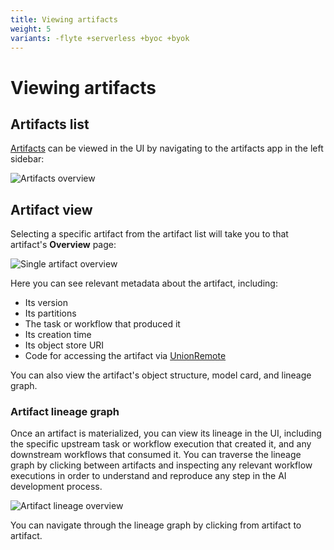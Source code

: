 ```yaml
---
title: Viewing artifacts
weight: 5
variants: -flyte +serverless +byoc +byok
---
```


# Viewing artifacts

## Artifacts list

[Artifacts](./index) can be viewed in the UI by navigating to the artifacts app in the left sidebar:

![Artifacts overview](/_static/images/user-guide/core-concepts/artifacts/viewing-artifacts/artifacts-list.png)

## Artifact view

Selecting a specific artifact from the artifact list will take you to that artifact's **Overview** page:

![Single artifact overview](/_static/images/user-guide/core-concepts/artifacts/viewing-artifacts/artifact-view.png)

Here you can see relevant metadata about the artifact, including:
* Its version
* Its partitions
* The task or workflow that produced it
* Its creation time
* Its object store URI
* Code for accessing the artifact via [UnionRemote](../../../api-reference/union-sdk/union-remote/_index.md)

You can also view the artifact's object structure, model card, and lineage graph.

### Artifact lineage graph

Once an artifact is materialized, you can view its lineage in the UI, including the specific upstream task or workflow execution that created it, and any downstream workflows that consumed it. You can traverse the lineage graph by clicking between artifacts and inspecting any relevant workflow executions in order to understand and reproduce any step in the AI development process.

![Artifact lineage overview](/_static/images/user-guide/core-concepts/artifacts/viewing-artifacts/artifact-lineage.png)

You can navigate through the lineage graph by clicking from artifact to artifact.